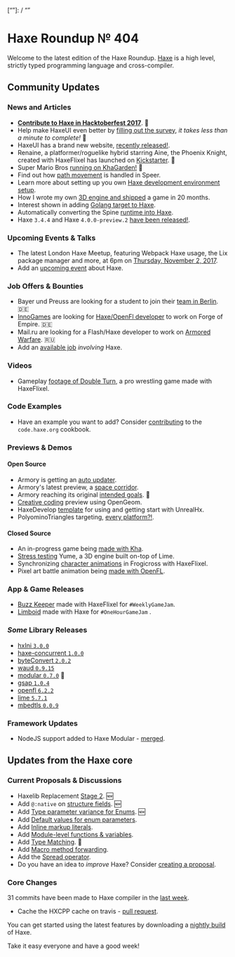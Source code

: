 [_template]: ../templates/roundup.html
[date]: / "2017-10-19 09:43:00"
[modified]: / "2017-10-19 10:19:00"
[published]: / "2017-10-19 12:00:00"
[description]: / "The latest news covering the Haxe community, featuring upcoming talks, the latest HaxeLib releases, game previews and lots more!"
[“”]: / “”

# Haxe Roundup № 404

Welcome to the latest edition of the Haxe Roundup. [Haxe](http://haxe.org/?utm_source=haxe.io) is a high level, strictly typed programming language and cross-compiler.

## Community Updates

### News and Articles

- **[Contribute to Haxe in Hacktoberfest 2017](https://twitter.com/haxelang/status/915487160446455808)**. :tada:
- Help make HaxeUI even better by [filling out the survey](https://twitter.com/IanHarrigan1982/status/920911029147758592), _it takes less than a minute to complete!_ :star2:
- HaxeUI has a brand new website, [recently released!](https://twitter.com/IanHarrigan1982/status/916199277621366784).
- Renaine, a platformer/roguelike hybrid starring Aine, the Phoenix Knight, created with HaxeFlixel has launched on [Kickstarter](https://www.kickstarter.com/projects/585676804/renaine). :tada:
- Super Mario Bros [running on KhaGarden!](https://twitter.com/GameStudioHx/status/919652401455534086) :star2:
- Find out how [path movement](http://www.ohsat.com/post/path-movement-in-speer/) is handled in Speer.
- Learn more about setting up you own [Haxe development environment setup](https://twitter.com/koonsolo/status/919556347754176512).
- How I wrote my own [3D engine and shipped](https://twitter.com/kircode/status/919503830445903872) a game in 20 months.
- Interest shown in adding [Golang target to Haxe](https://groups.google.com/d/msg/haxelang/wAaoZBSMEg0/BulCZj4UBQAJ).
- Automatically converting the Spine [runtime into Haxe](https://groups.google.com/d/msg/haxelang/dNPJ1aF4lWA/574potrBBAAJ).
- Haxe `3.4.4` and Haxe `4.0.0-preview.2` [have been released!](https://groups.google.com/d/msg/haxelang/fvKk9PryjcA/CvpdG5AgAAAJ).

### Upcoming Events & Talks

- The latest London Haxe Meetup, featuring Webpack Haxe usage, the Lix package manager and more, at 6pm on [Thursday, November 2, 2017](https://twitter.com/elsassph/status/917478965920530432).
- Add an [upcoming event](https://github.com/skial/haxe.io/labels/events) about Haxe.

### Job Offers & Bounties

- Bayer und Preuss are looking for a student to join their [team in Berlin](https://groups.google.com/forum/#!searchin/haxelang/Werkstudent$20%7Csort:relevance/haxelang/efBJFuz-YP4/xkLeHBqlBAAJ). :de:
- [InnoGames](https://www.innogames.com/) are looking for [Haxe/OpenFl developer](https://app.jobvite.com/Jobvite/Job.aspx?b=nf1lyBwf&o=34&j=oiN65fw0) to work on Forge of Empire. :de:
- Mail.ru are looking for a Flash/Haxe developer to work on [Armored Warfare](https://corp.mail.ru/ru/jobs/vacancy/2531/). :ru:
- Add an [available job](https://github.com/skial/haxe.io/labels/jobs) _involving_ Haxe.

### Videos

- Gameplay [footage of Double Turn](https://twitter.com/kennygoff/status/919329187810422784), a pro wrestling game made with HaxeFlixel.

### Code Examples

- Have an example you want to add? Consider [contributing](https://github.com/HaxeFoundation/code-cookbook#contributing-articles) to the `code.haxe.org` cookbook.

### Previews & Demos

#### Open Source

- Armory is getting an [auto updater](https://twitter.com/luboslenco/status/920290055159238657).
- Armory's latest preview, a [space corridor](https://twitter.com/luboslenco/status/919886241897832449).
- Armory reaching its original [intended goals](https://twitter.com/luboslenco/status/919184745329766400). :star2:
- [Creative coding](https://twitter.com/saumya/status/919120935512182784) preview using OpenGeom.
- HaxeDevelop [template](https://twitter.com/d0oo0p/status/920312898454466562) for using and getting start with UnrealHx.
- PolyominoTriangles targeting, [every platform?!](https://twitter.com/Nanjizal_net/status/918906288498794497).

#### Closed Source

- An in-progress game being [made with Kha](https://twitter.com/lewislepton/status/920728786953560064).
- [Stress testing](https://twitter.com/kircode/status/920349083415531523) Yume, a 3D engine built on-top of Lime.
- Synchronizing [character animations](https://twitter.com/Bownly/status/919730617817776128) in Frogicross with HaxeFlixel.
- Pixel art battle animation being [made with OpenFL](https://twitter.com/appeau_studio/status/919185178123259904).

### App & Game Releases

- [Buzz Keeper](https://twitter.com/Laguna_999/status/919464838295941127) made with HaxeFlixel for `#WeeklyGameJam`.
- [Limboid](https://twitter.com/AurelDev/status/919349445585711105) made with Haxe for `#OneHourGameJam` .

### _Some_ Library Releases

- [hxIni `3.0.0`](http://lib.haxe.org/p/hxIni)
- [haxe-concurrent `1.0.0`](http://lib.haxe.org/p/haxe-concurrent)
- [byteConvert `2.0.2`](http://lib.haxe.org/p/byteConvert)
- [waud `0.9.15`](http://lib.haxe.org/p/waud)
- [modular `0.7.0`](http://lib.haxe.org/p/modular) :star2: 
- [gsap `1.0.4`](http://lib.haxe.org/p/gsap)
- [openfl `6.2.2`](http://lib.haxe.org/p/openfl)
- [lime `5.7.1`](http://lib.haxe.org/p/lime)
- [mbedtls `0.0.9`](http://lib.haxe.org/p/mbedtls)

### Framework Updates

- NodeJS support added to Haxe Modular - [merged](https://github.com/elsassph/haxe-modular/pull/30).

## Updates from the Haxe core

### Current Proposals & Discussions

- Haxelib Replacement [Stage 2](https://github.com/HaxeFoundation/haxe-evolution/issues/34). :new:
- Add `@:native` on [structure fields](https://github.com/HaxeFoundation/haxe-evolution/pull/32). :new:
- Add [Type parameter variance for Enums](https://github.com/HaxeFoundation/haxe-evolution/pull/28). :new:
- Add [Default values for enum parameters](https://github.com/HaxeFoundation/haxe-evolution/issues/27).
- Add [Inline markup literals](https://github.com/HaxeFoundation/haxe-evolution/pull/26).
- Add [Module-level functions & variables](https://github.com/HaxeFoundation/haxe-evolution/pull/24).
- Add [Type Matching](https://github.com/HaxeFoundation/haxe-evolution/pull/20). :star2:
- Add [Macro method forwarding](https://github.com/HaxeFoundation/haxe-evolution/pull/18).
- Add the [Spread operator](https://github.com/HaxeFoundation/haxe-evolution/pull/7).
- Do you have an idea to _improve_ Haxe? Consider [creating a proposal].

### Core Changes

31 commits have been made to Haxe compiler in the [last week].

- Cache the HXCPP cache on travis - [pull request](https://github.com/haxenme/nme/pull/516).

You can get started using the latest features by downloading a [nightly build] of Haxe.

Take it easy everyone and have a good week!

[last week]: https://github.com/issues?utf8=%E2%9C%93&q=closed%3A2017-10-12..2017-10-19+org%3Ahaxefoundation+is%3Aclosed+
[nightly build]: http://build.haxe.org
[creating a proposal]: https://github.com/HaxeFoundation/haxe-evolution
